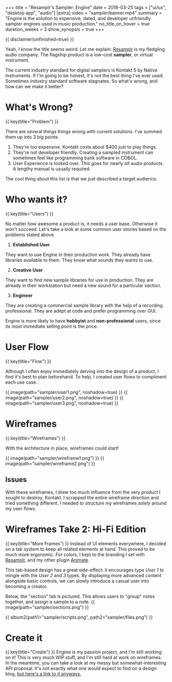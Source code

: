 +++
title = "Resamplr's Sampler: Engine"
date = 2018-03-25
tags = ["ui/ux", "desktop app", "audio"]
[extra]
video = "sampler/banner.mp4"
summary = "Engine is the solution to expensive, dated, and developer unfriendly sampler engines used in music production."
no_title_on_hover = true
duration_weeks = 3
show_synopsis = true
+++

{{ disclaimer(unfinished=true) }}

Yeah, I know the title seems weird.  Let me explain: [Resamplr](/projects/resamplr) is my fledgling audio company.  The flagship product is a low-cost **sampler**, or virtual instrument.  

The current industry standard for digital samplers is Kontakt 5 by Native Instruments.  If I'm going to be honest, it's not the best thing I've ever used.  Sometimes industry standard software stagnates.  So what's wrong, and how can we make it better?

# What's Wrong?
{{ key(title="Problem") }}

There are several things things wrong with current solutions.  I've summed them up into 3 big points.  

1. They're too expensive.  Kontakt costs about $400 just to play things.
2. They're not developer friendly.  Creating a sampled instrument can sometimes feel like programming bank software in COBOL.
3. User Experience is looked over.  This goes for nearly *all* audio products.  A lengthy manual is usually required.

The cool thing about this list is that we just described a target audience.  

# Who wants it?
{{ key(title="Users") }}

No matter how awesome a product is, it needs a user base.  Otherwise it won't succeed.  Let's take a look at some common user stories based on the problems stated above. 

1. **Established User**

They want to use Engine in their production work.  They already have libraries available to them.  They know what sounds they wants to use.

2. **Creative User**

They want to find new sample libraries for use in production.  They are already in their workstation but need a new sound for a particular section.  

3. **Engineer**

They are creating a commercial sample library with the help of a recording professional.  They are adept at code and prefer programming over GUI.

Engine is more likely to have **hobbyist** and **non-professional** users, since its most immediate selling point is the price.

# User Flow
{{ key(title="Flow") }}

Although I often enjoy immediately delving into the design of a product, I find it's best to plan beforehand.  To help, I created user flows to compliment each use case.

{{ image(path="sampler/user1.png", noshadow=true) }}
{{ image(path="sampler/user2.png", noshadow=true) }}
{{ image(path="sampler/user3.png", noshadow=true) }}

# Wireframes
{{ key(title="Wireframes") }}

With the architecture in place, wireframes could start!  

{{ image(path="sampler/wireframe1.png") }}
{{ image(path="sampler/wireframe2.png") }}

## Issues
With these wireframes, I drew too much influence from the very product I sought to destroy, Kontakt.  I scrapped the entire wireframe direction and tried something different.  I needed to structure my wireframes *solely* around my user flows.

# Wireframes Take 2: Hi-Fi Edition
{{ key(title="More Frames") }}
Instead of UI elements everywhere, I decided on a tab system to keep all related elements at hand.  This proved to be much more ergonomic.  For colors, I kept to the branding I set with [Resamplr](/projects/resamplr), and my other plugin [Animate](/projects/plugins).  

This tab-based design has a great side-effect: it encourages type *User 1* to mingle with the *User 2* and *3* types.  By displaying more advanced content alongside basic controls, we can slowly introduce a casual user into becoming a creator.

Below, the "section" tab is pictured.  This allows users to "group" notes together, and assign a sample to a note.
{{ image(path="sampler/sections.png") }}

{{ album2(path1="sampler/scripts.png", path2="sampler/files.png") }}

# Create it
{{ key(title="Create") }}
Engine is my passion project, and I'm still working on it!  This is very much WIP stuff, and I'm still hard at work on wireframes.  In the meantime, you can take a look at my messy but somewhat-interesting API proposal.  It's not exactly what one would expect to find on a design blog, [but here's a link to it anyways.](/extra/engineapi)